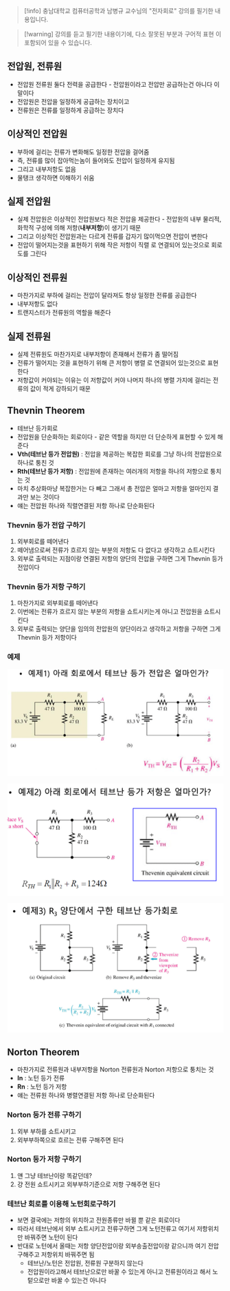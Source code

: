 > [!info] 충남대학교 컴퓨터공학과 남병규 교수님의 "전자회로" 강의를 필기한 내용입니다.

> [!warning] 강의를 듣고 필기한 내용이기에, 다소 잘못된 부분과 구어적 표현 이 포함되어 있을 수 있습니다.

## 전압원, 전류원

- 전압원 전류원 둘다 전력을 공급한다 - 전압원이라고 전압만 공급하는건 아니다 이말이다
- 전압원은 전압을 일정하게 공급하는 장치이고
- 전류원은 전류를 일정하게 공급하는 장치다

## 이상적인 전압원

- 부하에 걸리는 전류가 변화해도 일정한 전압을 걸어줌
- 즉, 전류를 많이 잡아먹는놈이 들어와도 전압이 일정하게 유지됨
- 그리고 내부저항도 없음
- 물탱크 생각하면 이해하기 쉬움

## 실제 전압원

- 실제 전압원은 이상적인 전압원보다 적은 전압을 제공한다 - 전압원의 내부 물리적, 화학적 구성에 의해 저항(**내부저항**)이 생기기 때문
- 그리고 이상적인 전압원과는 다르게 전류를 갑자기 많이먹으면 전압이 변한다
- 전압이 떨어지는것을 표현하기 위해 작은 저항이 직렬 로 연결되어 있는것으로 회로도를 그린다

## 이상적인 전류원

- 마찬가지로 부하에 걸리는 전압이 달라져도 항상 일정한 전류를 공급한다
- 내부저항도 없다
- 트랜지스터가 전류원의 역할을 해준다

## 실제 전류원

- 실제 전류원도 마찬가지로 내부저항이 존재해서 전류가 좀 떨어짐
- 전류가 떨어지는 것을 표현하기 위해 큰 저항이 병렬 로 연결되어 있는것으로 표현한다
- 저항값이 커야되는 이유는 이 저항값이 커야 나머지 하나의 병렬 가지에 걸리는 전류의 값이 적게 강하되기 때문

## Thevnin Theorem

- 테브난 등가회로
- 전압원을 단순화하는 회로이다 - 같은 역할을 하지만 더 단순하게 표현할 수 있게 해준다
- **Vth(테브난 등가 전압원)** : 전압을 제공하는 복잡한 회로를 그냥 하나의 전압원으로 하나로 퉁친 것
- **Rth(테브난 등가 저항)** : 전압원에 존재하는 여러개의 저항을 하나의 저항으로 퉁치는 것
- 마치 추상화마냥 복잡한거는 다 빼고 그래서 총 전압은 얼마고 저항을 얼마인지 결과만 보는 것이다
- 얘는 전압원 하나와 직렬연결된 저항 하나로 단순화된다

### Thevnin 등가 전압 구하기

1. 외부회로를 떼어낸다
2. 떼어냄으로써 전류가 흐르지 않는 부분의 저항도 다 없다고 생각하고 쇼트시킨다
3. 외부로 출력되는 지점이랑 연결된 저항의 양단의 전압을 구하면 그게 Thevnin 등가 전압이다

### Thevnin 등가 저항 구하기

1. 마찬가지로 외부회로를 떼어낸다
2. 이번에는 전류가 흐르지 않는 부분의 저항을 쇼트시키는게 아니고 전압원을 쇼트시킨다
3. 외부로 출력되는 양단을 임의의 전압원의 양단이라고 생각하고 저항을 구하면 그게 Thevnin 등가 저항이다

### 예제

![%E1%84%8C%E1%85%A5%E1%86%AB%E1%84%8B%E1%85%A1%E1%86%B8%E1%84%8B%E1%85%AF%E1%86%AB,%20%E1%84%8C%E1%85%A5%E1%86%AB%E1%84%85%E1%85%B2%E1%84%8B%E1%85%AF%E1%86%AB%20cbeb1c1f1cea45b38c7fce35ee1d57ce/image1.png](microelectronics.spring.2021.cse.cnu.ac.kr/images/04_cbeb1c1f1cea45b38c7fce35ee1d57ce/image1.png)

![%E1%84%8C%E1%85%A5%E1%86%AB%E1%84%8B%E1%85%A1%E1%86%B8%E1%84%8B%E1%85%AF%E1%86%AB,%20%E1%84%8C%E1%85%A5%E1%86%AB%E1%84%85%E1%85%B2%E1%84%8B%E1%85%AF%E1%86%AB%20cbeb1c1f1cea45b38c7fce35ee1d57ce/image2.png](microelectronics.spring.2021.cse.cnu.ac.kr/images/04_cbeb1c1f1cea45b38c7fce35ee1d57ce/image2.png)

![%E1%84%8C%E1%85%A5%E1%86%AB%E1%84%8B%E1%85%A1%E1%86%B8%E1%84%8B%E1%85%AF%E1%86%AB,%20%E1%84%8C%E1%85%A5%E1%86%AB%E1%84%85%E1%85%B2%E1%84%8B%E1%85%AF%E1%86%AB%20cbeb1c1f1cea45b38c7fce35ee1d57ce/image3.png](microelectronics.spring.2021.cse.cnu.ac.kr/images/04_cbeb1c1f1cea45b38c7fce35ee1d57ce/image3.png)

## Norton Theorem

- 마찬가지로 전류원과 내부저항을 Norton 전류원과 Norton 저항으로 퉁치는 것
- **In** : 노턴 등가 전류
- **Rn** : 노턴 등가 저항
- 얘는 전류원 하나와 병렬연결된 저항 하나로 단순화된다

### Norton 등가 전류 구하기

1. 외부 부하를 쇼트시키고
2. 외부부하쪽으로 흐르는 전류 구해주면 된다

### Norton 등가 저항 구하기

1. 얜 그냥 테브난이랑 똑같던데?
2. 걍 전원 쇼트시키고 외부부하기준으로 저항 구해주면 된다

### 테브난 회로를 이용해 노턴회로구하기

- 보면 결국에는 저항의 위치하고 전원종류만 바뀔 뿐 같은 회로이다
- 따라서 테브난에서 외부 쇼트시키고 전류구하면 그게 노턴전류고 여기서 저항위치만 바꿔주면 노턴이 된다
- 반대로 노턴에서 올때는 저항 양단전압이랑 외부송출전압이랑 같으니까 여기 전압 구해주고 저항위치 바꿔주면 됨
	- 테브난/노턴은 전압원, 전류원 구분하지 않는다
	- 전압원이라고해서 테브난으로만 바꿀 수 있는게 아니고 전류원이라고 해서 노텉으로만 바꿀 수 있는건 아니다